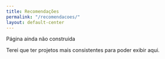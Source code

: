 ```yaml
---
title: Recomendações
permalink: "/recomendacoes/"
layout: default-center
---
```


Página ainda não construida

Terei que ter projetos mais consistentes para poder exibir aqui.